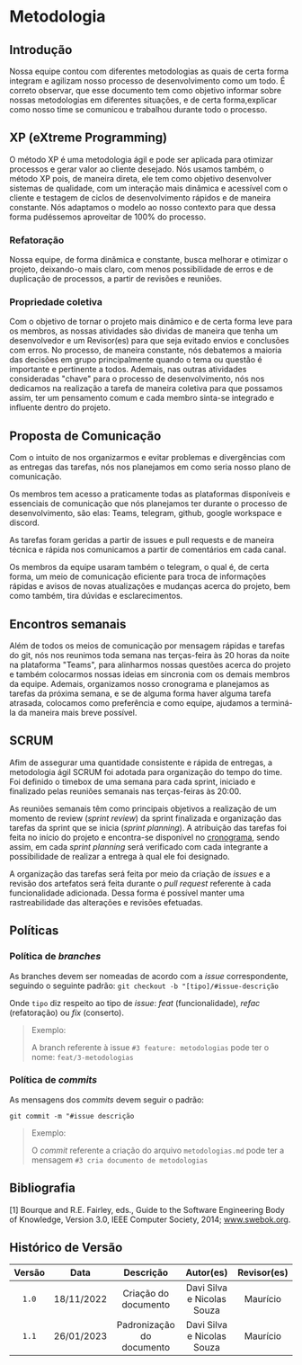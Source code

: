 # Metodologia

## Introdução

Nossa equipe contou com diferentes metodologias as quais de certa forma integram e agilizam nosso processo de desenvolvimento como um todo. É correto observar, que esse documento tem como objetivo informar sobre nossas metodologias em diferentes situações, e de certa forma,explicar como nosso time se comunicou e trabalhou durante todo o processo.  

## XP (eXtreme Programming)

O método XP é uma metodologia ágil e pode ser aplicada para otimizar processos e gerar valor ao cliente desejado. Nós usamos também, o método XP pois, de maneira direta, ele tem como objetivo desenvolver sistemas de qualidade, com um interação mais dinâmica e acessível com o cliente e testagem de ciclos de desenvolvimento rápidos e de maneira constante. Nós adaptamos o modelo ao nosso contexto para que dessa forma pudéssemos aproveitar de 100% do processo.

### Refatoração

Nossa equipe, de forma dinâmica e constante, busca melhorar e otimizar o projeto, deixando-o mais claro, com menos possibilidade de erros e de duplicação de processos, a partir de revisões e reuniões.

### Propriedade coletiva

Com o objetivo de tornar o projeto mais dinâmico e de certa forma leve para os membros, as nossas atividades são dividas de maneira que tenha um desenvolvedor e um Revisor(es) para que seja evitado envios e conclusões com erros. No processo, de maneira constante, nós debatemos a maioria das decisões em grupo principalmente quando o tema ou questão é importante e pertinente a todos. Ademais, nas outras atividades consideradas "chave" para o processo de desenvolvimento, nós nos dedicamos na realização a tarefa de maneira coletiva para que possamos assim, ter um pensamento comum e cada membro sinta-se integrado e influente dentro do projeto.

## Proposta de Comunicação

Com o intuito de nos organizarmos e evitar problemas e divergências com as entregas das tarefas, nós nos planejamos em como seria nosso plano de comunicação.

Os membros tem acesso a praticamente todas as plataformas disponíveis e essenciais de comunicação que nós planejamos ter durante o processo de desenvolvimento, são elas: Teams, telegram, github, google workspace e discord.

As tarefas foram geridas a partir de issues e pull requests e de maneira técnica e rápida nos comunicamos a partir de comentários em cada canal.

Os membros da equipe usaram também o telegram, o qual é, de certa forma, um meio de comunicação eficiente para troca de informações rápidas e avisos de novas atualizações e mudanças acerca do projeto, bem como também, tira dúvidas e esclarecimentos.

## Encontros semanais

Além de todos os meios de comunicação por mensagem rápidas e tarefas do git, nós nos reunimos toda semana nas terças-feira às 20 horas da noite na plataforma "Teams", para alinharmos nossas questões acerca do projeto e também colocarmos nossas ideias em sincronia com os demais membros da equipe. Ademais, organizamos nosso cronograma e planejamos as tarefas da próxima semana, e se de alguma forma haver alguma tarefa atrasada, colocamos como preferência e como equipe, ajudamos a terminá-la da maneira mais breve possível.

## SCRUM

Afim de assegurar uma quantidade consistente e rápida de entregas, a metodologia ágil SCRUM foi adotada para organização do tempo do time. Foi definido o timebox de uma semana para cada sprint, iniciado e finalizado pelas reuniões semanais nas terças-feiras às 20:00.

As reuniões semanais têm como principais objetivos a realização de um  momento de review (_sprint review_) da sprint finalizada e organização das tarefas da sprint que se inicia (_sprint planning_). A atribuição das tarefas foi feita no início do projeto e encontra-se disponível no [cronograma](/docs/planejamento/cronograma.md), sendo assim, em cada _sprint planning_ será verificado com cada integrante a possibilidade de realizar a entrega à qual ele foi designado.

A organização das tarefas será feita por meio da criação de _issues_ e a revisão dos artefatos será feita durante o _pull request_ referente à cada funcionalidade adicionada. Dessa forma é possível manter uma rastreabilidade das alterações e revisões efetuadas.

## Políticas

### Política de _branches_

As branches devem ser nomeadas de acordo com a _issue_ correspondente, seguindo o seguinte padrão:
`git checkout -b "[tipo]/#issue-descrição`

Onde `tipo` diz respeito ao tipo de _issue_: _feat_ (funcionalidade), _refac_ (refatoração) ou _fix_ (conserto).

> Exemplo:
>
> A branch referente à issue `#3 feature: metodologias` pode ter o nome: `feat/3-metodologias`

### Política de _commits_

As mensagens dos _commits_ devem seguir o padrão:

`git commit -m "#issue descrição`

> Exemplo:
>
> O _commit_ referente a criação do arquivo `metodologias.md` pode ter a mensagem `#3 cria documento de metodologias`

## Bibliografia

[1] Bourque and R.E. Fairley, eds., Guide to the Software Engineering Body of Knowledge, Version 3.0, IEEE Computer Society, 2014; www.swebok.org.

## Histórico de Versão

| Versão |    Data    |         Descrição         |         Autor(es)          | Revisor(es) |
| :----: | :--------: | :-----------------------: | :------------------------: | :---------: |
| `1.0`  | 18/11/2022 |   Criação do documento    | Davi Silva e Nicolas Souza |  Maurício   |
| `1.1`  | 26/01/2023 | Padronização do documento | Davi Silva e Nicolas Souza |  Maurício   |
